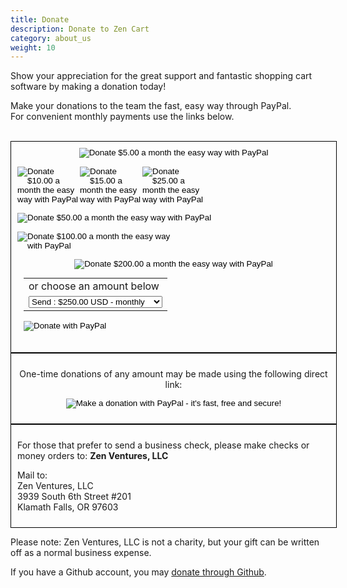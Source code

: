 ```yaml
---
title: Donate
description: Donate to Zen Cart 
category: about_us
weight: 10
---
```


Show your appreciation for the great support and fantastic shopping cart software by making a donation today!

Make your donations to the team the fast, easy way through PayPal.  
For convenient monthly payments use the links below.
<br /><br />

<div style="width: 500px; padding: 10px; border: 1px solid black; margin: auto;">

<div style="float: left; text-align: center;">

<form action="https://www.paypal.com/cgi-bin/webscr" method="post" target="_top"><input type="hidden" name="cmd" value="_xclick-subscriptions"> <input type="hidden" name="business" value="paypal@zen-cart.com"> <input type="hidden" name="item_name" value="Buy the Zen Cart Team some coffee!"> <input type="hidden" name="no_shipping" value="1"> <input type="hidden" name="no_note" value="1"> <input type="hidden" name="currency_code" value="USD"> <input type="image" src="https://www.zen-cart.com/images/paypal_5.gif" name="submit" alt="Donate $5.00 a month the easy way with PayPal"> <input type="hidden" name="a3" value="5.00"> <input type="hidden" name="p3" value="1"> <input type="hidden" name="t3" value="M"> <input type="hidden" name="src" value="1"> <input type="hidden" name="sra" value="1"></form>


<div style="float: left; width: 20%; text-align: center;">

<form action="https://www.paypal.com/cgi-bin/webscr" method="post" target="_top"><input type="hidden" name="cmd" value="_xclick-subscriptions"> <input type="hidden" name="business" value="paypal@zen-cart.com"> <input type="hidden" name="item_name" value="Buy the Zen Cart Team some coffee!"> <input type="hidden" name="no_shipping" value="1"> <input type="hidden" name="no_note" value="1"> <input type="hidden" name="currency_code" value="USD"> <input type="image" src="https://www.zen-cart.com/images/paypal_10.gif" name="submit" alt="Donate $10.00 a month the easy way with PayPal"> <input type="hidden" name="a3" value="10.00"> <input type="hidden" name="p3" value="1"> <input type="hidden" name="t3" value="M"> <input type="hidden" name="src" value="1"> <input type="hidden" name="sra" value="1"></form>

</div>

<div style="float: left; width: 20%; text-align: center;">

<form action="https://www.paypal.com/cgi-bin/webscr" method="post" target="_top"><input type="hidden" name="cmd" value="_xclick-subscriptions"> <input type="hidden" name="business" value="paypal@zen-cart.com"> <input type="hidden" name="item_name" value="Buy the Zen Cart Team some coffee!"> <input type="hidden" name="no_shipping" value="1"> <input type="hidden" name="no_note" value="1"> <input type="hidden" name="currency_code" value="USD"> <input type="image" src="https://www.zen-cart.com/images/paypal_15.gif" name="submit" alt="Donate $15.00 a month the easy way with PayPal"> <input type="hidden" name="a3" value="15.00"> <input type="hidden" name="p3" value="1"> <input type="hidden" name="t3" value="M"> <input type="hidden" name="src" value="1"> <input type="hidden" name="sra" value="1"></form>

</div>

<div style="float: left; width: 20%; text-align: center;">

<form action="https://www.paypal.com/cgi-bin/webscr" method="post" target="_top"><input type="hidden" name="cmd" value="_xclick-subscriptions"> <input type="hidden" name="business" value="paypal@zen-cart.com"> <input type="hidden" name="item_name" value="Buy the Zen Cart Team some coffee!"> <input type="hidden" name="no_shipping" value="1"> <input type="hidden" name="no_note" value="1"> <input type="hidden" name="currency_code" value="USD"> <input type="image" src="https://www.zen-cart.com/images/paypal_25.gif" name="submit" alt="Donate $25.00 a month the easy way with PayPal"> <input type="hidden" name="a3" value="25.00"> <input type="hidden" name="p3" value="1"> <input type="hidden" name="t3" value="M"> <input type="hidden" name="src" value="1"> <input type="hidden" name="sra" value="1"></form>

</div>

<div style="float: left; text-align: center;">

<form action="https://www.paypal.com/cgi-bin/webscr" method="post" target="_top"><input type="hidden" name="cmd" value="_xclick-subscriptions"> <input type="hidden" name="business" value="paypal@zen-cart.com"> <input type="hidden" name="item_name" value="Buy the Zen Cart Team some coffee!"> <input type="hidden" name="no_shipping" value="1"> <input type="hidden" name="no_note" value="1"> <input type="hidden" name="currency_code" value="USD"> <input type="image" src="https://www.zen-cart.com/images/paypal_50.gif" name="submit" alt="Donate $50.00 a month the easy way with PayPal"> <input type="hidden" name="a3" value="50.00"> <input type="hidden" name="p3" value="1"> <input type="hidden" name="t3" value="M"> <input type="hidden" name="src" value="1"> <input type="hidden" name="sra" value="1"></form>

</div>

<div style="float: left; width: 50%; text-align: center;">

<form action="https://www.paypal.com/cgi-bin/webscr" method="post" target="_top"><input type="hidden" name="cmd" value="_xclick-subscriptions"> <input type="hidden" name="business" value="paypal@zen-cart.com"> <input type="hidden" name="item_name" value="Buy the Zen Cart Team some coffee!"> <input type="hidden" name="no_shipping" value="1"> <input type="hidden" name="no_note" value="1"> <input type="hidden" name="currency_code" value="USD"> <input type="image" src="https://www.zen-cart.com/images/paypal_100.gif" name="submit" alt="Donate $100.00 a month the easy way with PayPal"> <input type="hidden" name="a3" value="100.00"> <input type="hidden" name="p3" value="1"> <input type="hidden" name="t3" value="M"> <input type="hidden" name="src" value="1"> <input type="hidden" name="sra" value="1"></form>

</div>

<div style="text-align: center">

<form action="https://www.paypal.com/cgi-bin/webscr" method="post" target="_top"><input type="hidden" name="cmd" value="_xclick-subscriptions"> <input type="hidden" name="business" value="paypal@zen-cart.com"> <input type="hidden" name="item_name" value="Buy the Zen Cart Team some coffee!"> <input type="hidden" name="no_shipping" value="1"> <input type="hidden" name="no_note" value="1"> <input type="hidden" name="currency_code" value="USD"> <input type="image" src="https://www.zen-cart.com/images/paypal_200.gif" name="submit" alt="Donate $200.00 a month the easy way with PayPal"> <input type="hidden" name="a3" value="200.00"> <input type="hidden" name="p3" value="1"> <input type="hidden" name="t3" value="M"> <input type="hidden" name="src" value="1"> <input type="hidden" name="sra" value="1"></form>

</div>

</div>

<div style="width: 500px; padding: 10px; margin-top: 20px;">

<div style="text-align: center; margin: 0 28%">

<form action="https://www.paypal.com/cgi-bin/webscr" method="post" target="_top"><input type="hidden" name="cmd" value="_xclick-subscriptions"> <input type="hidden" name="business" value="paypal@zen-cart.com"> <input type="hidden" name="item_name" value="Support the Zen Cart(tm) Project"> <input type="hidden" name="no_shipping" value="1"> <input type="hidden" name="no_note" value="1"> <input type="hidden" name="src" value="1"> <input type="hidden" name="currency_code" value="USD"> <input type="hidden" name="bn" value="zencart">

</div>

<table>

<tbody>

<tr>

<td><input type="hidden" name="on0" value="or choose an amount below">or choose an amount below</td>

</tr>

<tr>

<td><select name="os0"><option value="Send">Send : $250.00 USD - monthly</option> <option value="Send">Send : $300.00 USD - monthly</option> <option value="Send">Send : $500.00 USD - monthly</option> <option value="Send">Send : $750.00 USD - monthly</option> <option value="Send">Send : $1,000.00 USD - monthly</option></select></td>

</tr>

</tbody>

</table>

<input type="hidden" name="option_select0" value="Send"> <input type="hidden" name="option_amount0" value="250.00"> <input type="hidden" name="option_period0" value="M"> <input type="hidden" name="option_frequency0" value="1"> <input type="hidden" name="option_select1" value="Send"> <input type="hidden" name="option_amount1" value="300.00"> <input type="hidden" name="option_period1" value="M"> <input type="hidden" name="option_frequency1" value="1"> <input type="hidden" name="option_select2" value="Send"> <input type="hidden" name="option_amount2" value="500.00"> <input type="hidden" name="option_period2" value="M"> <input type="hidden" name="option_frequency2" value="1"> <input type="hidden" name="option_select3" value="Send"> <input type="hidden" name="option_amount3" value="750.00"> <input type="hidden" name="option_period3" value="M"> <input type="hidden" name="option_frequency3" value="1"> <input type="hidden" name="option_select4" value="Send"> <input type="hidden" name="option_amount4" value="1000.00"> <input type="hidden" name="option_period4" value="M"> <input type="hidden" name="option_frequency4" value="1"> <input type="hidden" name="option_index" value="0"> <input type="image" src="https://www.paypalobjects.com/en_US/i/btn/btn_subscribe_SM.gif" border="0" name="submit" alt="Donate with PayPal"><img alt="" border="0" src="https://www.paypalobjects.com/en_US/i/scr/pixel.gif" width="1" height="1"></form>

</div>

</div>

<div style="width: 500px; padding: 10px; margin-top: 20px; border: 1px solid black; margin: auto; clear: both; text-align: center">

One-time donations of any amount may be made using the following direct link:

<form action="https://www.paypal.com/cgi-bin/webscr" method="post" target="_top"><input type="hidden" name="cmd" value="_xclick"> <input type="hidden" name="business" value="paypal@zen-cart.com"> <input type="hidden" name="item_name" value="Buy the Zen Cart Team some coffee!"> <input type="hidden" name="no_note" value="1"> <input type="hidden" name="no_shipping" value="1"> <input type="hidden" name="currency_code" value="USD"> <input type="hidden" name="tax" value="0"> <input type="image" src="https://www.paypal.com/en_US/i/btn/x-click-but04.gif" name="submit" alt="Make a donation with PayPal - it's fast, free and secure!"></form>

</div>

<div style="width: 500px; padding: 10px; margin-top: 20px; border: 1px solid black; margin: auto; clear: both;">

For those that prefer to send a business check, please make checks or money orders to: **Zen Ventures, LLC**  

Mail to:  
Zen Ventures, LLC  
3939 South 6th Street #201  
Klamath Falls, OR 97603

</div>

Please note: Zen Ventures, LLC is not a charity, but your gift can be written off as a normal business expense.

If you have a Github account, you may [donate through Github](https://github.com/sponsors/zencart).
